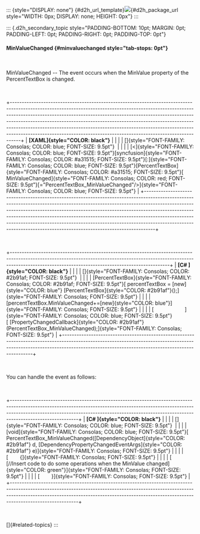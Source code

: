 ::: {style="DISPLAY: none"}
[](ms-xhelp:///?Id=d2h_url_template){#d2h_url_template}![](!package_url!){#d2h_package_url style="WIDTH: 0px; DISPLAY: none; HEIGHT: 0px"}
:::

::: {.d2h_secondary_topic style="PADDING-BOTTOM: 10pt; MARGIN: 0pt; PADDING-LEFT: 0pt; PADDING-RIGHT: 0pt; PADDING-TOP: 0pt"}
#### MinValueChanged {#minvaluechanged style="tab-stops: 0pt"}

 

MinValueChanged -- The event occurs when the MinValue property of the PercentTextBox is changed.

 

+----------------------------------------------------------------------------------------------------------------------------------------------------------------------------------------------------------------------------------------------------------------------------------------------------------------------------------------------------------------------------------------------------------------------------------------------------------------------------------------+
| **[XAML]{style="COLOR: black"}**                                                                                                                                                                                                                                                                                                                                                                                                                                                       |
|                                                                                                                                                                                                                                                                                                                                                                                                                                                                                        |
| []{style="FONT-FAMILY: Consolas; COLOR: blue; FONT-SIZE: 9.5pt"}                                                                                                                                                                                                                                                                                                                                                                                                                       |
|                                                                                                                                                                                                                                                                                                                                                                                                                                                                                        |
| [\<]{style="FONT-FAMILY: Consolas; COLOR: blue; FONT-SIZE: 9.5pt"}[syncfusion]{style="FONT-FAMILY: Consolas; COLOR: #a31515; FONT-SIZE: 9.5pt"}[:]{style="FONT-FAMILY: Consolas; COLOR: blue; FONT-SIZE: 9.5pt"}[PercentTextBox]{style="FONT-FAMILY: Consolas; COLOR: #a31515; FONT-SIZE: 9.5pt"}[ MinValueChanged]{style="FONT-FAMILY: Consolas; COLOR: red; FONT-SIZE: 9.5pt"}[=\"PercentTextBox_MinValueChanged\"/\>]{style="FONT-FAMILY: Consolas; COLOR: blue; FONT-SIZE: 9.5pt"} |
+----------------------------------------------------------------------------------------------------------------------------------------------------------------------------------------------------------------------------------------------------------------------------------------------------------------------------------------------------------------------------------------------------------------------------------------------------------------------------------------+

 

+------------------------------------------------------------------------------------------------------------------------------------------------------------------------------------------------------------------------------+
| **[C# ]{style="COLOR: black"}**                                                                                                                                                                                              |
|                                                                                                                                                                                                                              |
| []{style="FONT-FAMILY: Consolas; COLOR: #2b91af; FONT-SIZE: 9.5pt"}                                                                                                                                                          |
|                                                                                                                                                                                                                              |
| [PercentTextBox]{style="FONT-FAMILY: Consolas; COLOR: #2b91af; FONT-SIZE: 9.5pt"}[ percentTextBox = [new]{style="COLOR: blue"} [PercentTextBox]{style="COLOR: #2b91af"}();]{style="FONT-FAMILY: Consolas; FONT-SIZE: 9.5pt"} |
|                                                                                                                                                                                                                              |
| [percentTextBox.MinValueChanged+=[new]{style="COLOR: blue"}]{style="FONT-FAMILY: Consolas; FONT-SIZE: 9.5pt"}                                                                                                                |
|                                                                                                                                                                                                                              |
| [                     ]{style="FONT-FAMILY: Consolas; COLOR: blue; FONT-SIZE: 9.5pt"}[ [PropertyChangedCallback]{style="COLOR: #2b91af"}(PercentTextBox_MinValueChanged);]{style="FONT-FAMILY: Consolas; FONT-SIZE: 9.5pt"}  |
+------------------------------------------------------------------------------------------------------------------------------------------------------------------------------------------------------------------------------+

 

You can handle the event as follows:

 

+----------------------------------------------------------------------------------------------------------------------------------------------------------------------------------------------------------------------------------------------------------------------+
| **[C# ]{style="COLOR: black"}**                                                                                                                                                                                                                                      |
|                                                                                                                                                                                                                                                                      |
| []{style="FONT-FAMILY: Consolas; COLOR: blue; FONT-SIZE: 9.5pt"}                                                                                                                                                                                                     |
|                                                                                                                                                                                                                                                                      |
| [void]{style="FONT-FAMILY: Consolas; COLOR: blue; FONT-SIZE: 9.5pt"}[ PercentTextBox_MinValueChanged([DependencyObject]{style="COLOR: #2b91af"} d, [DependencyPropertyChangedEventArgs]{style="COLOR: #2b91af"} e)]{style="FONT-FAMILY: Consolas; FONT-SIZE: 9.5pt"} |
|                                                                                                                                                                                                                                                                      |
| [        {]{style="FONT-FAMILY: Consolas; FONT-SIZE: 9.5pt"}                                                                                                                                                                                                         |
|                                                                                                                                                                                                                                                                      |
| [            [//Insert code to do some operations when the MinValue changed]{style="COLOR: green"}]{style="FONT-FAMILY: Consolas; FONT-SIZE: 9.5pt"}                                                                                                                 |
|                                                                                                                                                                                                                                                                      |
| [        }]{style="FONT-FAMILY: Consolas; FONT-SIZE: 9.5pt"}                                                                                                                                                                                                         |
+----------------------------------------------------------------------------------------------------------------------------------------------------------------------------------------------------------------------------------------------------------------------+

 

[]{#related-topics}
:::
